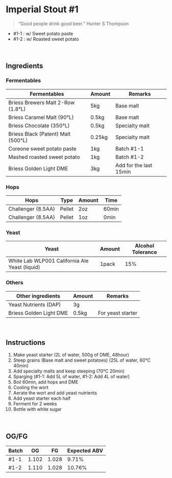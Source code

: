 Imperial Stout #1
=============
> “Good people drink good beer.”  Hunter S Thompson

* #1-1 : w/ Sweet potato paste
* #1-2 : w/ Roasted sweet potato

　

## Ingredients

### Fermentables
| Fermentables | Amount | Remarks |
| ------ | ------ | ------ |
| Briess Brewers Malt 2-Row (1.8°L) | 5kg | Base malt |
| Briess Caramel Malt (90°L)| 0.5kg | Base malt|
| Briess Chocolate (350°L) | 0.5kg | Specialty malt |
| Briess Black (Patent) Malt (500°L) | 0.25kg | Specialty malt |
| Coreone sweet potato paste | 1kg | Batch #1-1 |
| Mashed roasted sweet potato | 1kg | Batch #1-2 |
| Briess Golden Light DME | 3kg | Add for the last 15min |

### Hops
| Hops | Type | Amount | Time |
| ------ | ------ | ------ | ------ |
| Challenger (8.5AA) | Pellet | 2oz | 60min |
| Challenger (8.5AA) | Pellet | 1oz | 0min |

### Yeast
| Yeast | Amount | Alcohol Tolerance |
| ------ | ------ | ------ |
| White Lab WLP001 California Ale Yeast (liquid) | 1pack | 15% |

### Others
| Other ingredients | Amount | Remarks |
| ------ | ------ | ------ |
| Yeast Nutrients (DAP) | 3g | |
| Briess Golden Light DME | 0.5kg | For yeast starter |

　

## Instructions

1. Make yeast starter (2L of water, 500g of DME, 48hour)
2. Steep grains (Base malt and sweet potatoes) (25L of water, 60°C 40min)
3. Add specialty malts and keep steeping (70°C 20min)
4. Sparging (#1-1: Add 5L of water, #1-2: Add 4L of water)
5. Boil 60min, add hops and DME
6. Cooling the wort
7. Aerate the wort and add yeast nutrients
8. Add yeast starter each half
9. Ferment for 2 weeks
10. Bottle with white sugar

　

## OG/FG
| Batch | OG | FG | Expected ABV |
| ------ | ------ | ------ | ------ |
| #1-1 | 1.102 | 1.028 | 9.71% |
| #1-2 | 1.110 | 1.028 | 10.76% |

　
